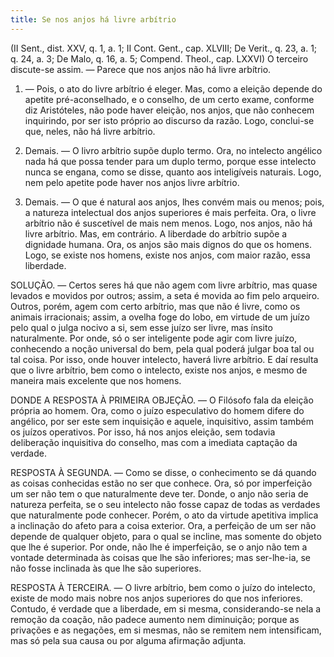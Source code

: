 ```yaml
---
title: Se nos anjos há livre arbítrio
---
```


(II Sent., dist. XXV, q. 1, a. 1; II Cont. Gent., cap. XLVIII; De Verit., q. 23, a. 1; q. 24, a. 3; De Malo, q. 16, a. 5; Compend. Theol., cap. LXXVI)
  O terceiro discute-se assim. — Parece que nos anjos não há livre arbítrio.  

1. — Pois, o ato do livre arbítrio é eleger. Mas, como a eleição depende do apetite pré-aconselhado, e o conselho, de um certo exame, conforme diz Aristóteles, não pode haver eleição, nos anjos, que não conhecem inquirindo, por ser isto próprio ao discurso da razão. Logo, conclui-se que, neles, não há livre arbítrio.  

2. Demais. — O livro arbítrio supõe duplo termo. Ora, no intelecto angélico nada há que possa tender para um duplo termo, porque esse intelecto nunca se engana, como se disse, quanto aos inteligíveis naturais. Logo, nem pelo apetite pode haver nos anjos livre arbítrio.  

3. Demais. — O que é natural aos anjos, lhes convém mais ou menos; pois, a natureza intelectual dos anjos superiores é mais perfeita. Ora, o livre arbítrio não é suscetível de mais nem menos. Logo, nos anjos, não há livre arbítrio.  Mas, em contrário. A liberdade do arbítrio supõe a dignidade humana. Ora, os anjos são mais dignos do que os homens. Logo, se existe nos homens, existe nos anjos, com maior razão, essa liberdade.  

SOLUÇÃO. — Certos seres há que não agem com livre arbítrio, mas quase levados e movidos por outros; assim, a seta é movida ao fim pelo arqueiro. Outros, porém, agem com certo arbítrio, mas que não é livre, como os animais irracionais; assim, a ovelha foge do lobo, em virtude de um juízo pelo qual o julga nocivo a si, sem esse juízo ser livre, mas ínsito naturalmente. Por onde, só o ser inteligente pode agir com livre juízo, conhecendo a noção universal do bem, pela qual poderá julgar boa tal ou tal coisa. Por isso, onde houver intelecto, haverá livre arbítrio. E daí resulta que o livre arbítrio, bem como o intelecto, existe nos anjos, e mesmo de maneira mais excelente que nos homens.  

DONDE A RESPOSTA À PRIMEIRA OBJEÇÃO. — O Filósofo fala da eleição própria ao homem. Ora, como o juízo especulativo do homem difere do angélico, por ser este sem inquisição e aquele, inquisitivo, assim também os juízos operativos. Por isso, há nos anjos eleição, sem todavia deliberação inquisitiva do conselho, mas com a imediata captação da verdade.  

RESPOSTA À SEGUNDA. — Como se disse, o conhecimento se dá quando as coisas conhecidas estão no ser que conhece. Ora, só por imperfeição um ser não tem o que naturalmente deve ter. Donde, o anjo não seria de natureza perfeita, se o seu intelecto não fosse capaz de todas as verdades que naturalmente pode conhecer. Porém, o ato da virtude apetitiva implica a inclinação do afeto para a coisa exterior. Ora, a perfeição de um ser não depende de qualquer objeto, para o qual se incline, mas somente do objeto que lhe é superior. Por onde, não lhe é imperfeição, se o anjo não tem a vontade determinada às coisas que lhe são inferiores; mas ser-lhe-ia, se não fosse inclinada às que lhe são superiores.  

RESPOSTA À TERCEIRA. — O livre arbítrio, bem como o juízo do intelecto, existe de modo mais nobre nos anjos superiores do que nos inferiores. Contudo, é verdade que a liberdade, em si mesma, considerando-se nela a remoção da coação, não padece aumento nem diminuição; porque as privações e as negações, em si mesmas, não se remitem nem intensificam, mas só pela sua causa ou por alguma afirmação adjunta.